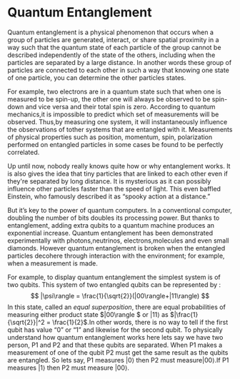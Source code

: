 # **Quantum Entanglement**

Quantum entanglement is a physical phenomenon that occurs when a group of particles are generated, interact, or share spatial proximity in a way such that the quantum state of each particle of the group cannot be described independently of the state of the others, including when the particles are separated by a large distance. In another words these group of particles are connected to each other in such a way that knowing one state of one particle, you can determine the other particles states.

For example, two electrons are in a quantum state such that when one is measured to be spin-up, the other one will always be observed to be spin-down and vice versa and their total spin is zero. According to quantum mechanics,it is impossible to predict which set of measurements will be observed. Thus,by  measuring one system, it will instantaneously influence the observations of tother systems that are entangled with it. Measurements of physical properties such as position, momentum, spin, polarization performed on entangled particles in some cases be found to be perfectly correlated. 

Up until now, nobody really knows quite how or why entanglement works. It is also gives the idea that tiny particles that are linked to each other even if they're separated by long distance. It is mysterious as  it can possibly influence other particles faster than the speed of light. This even baffled Einstein, who famously described it as “spooky action at a distance.” 

But it’s key to the power of quantum computers. In a conventional computer, doubling the number of bits doubles its processing power. But thanks to entanglement, adding extra qubits to a quantum machine produces an exponential increase. Quantum entanglement has been demonstrated experimentally with photons,neutrinos, electrons,molecules and even small diamonds. However quantum entanglement is broken when the entangled particles decohere through interaction with the environment; for example, when a measurement is made.

For example, to display quantum entanglement the simplest system is of two qubits. This system of two entangled qubits can be represented by :
$$
|\psi\rangle = \frac{1}{\sqrt{2}}(|00\rangle+|11\rangle)
$$
In this state, called an *equal superposition*, there are equal probabilities of measuring either product state $|00\rangle $ or $|11\rangle$ as  $|\frac{1}{\sqrt{2}}|^2 = \frac{1}{2}$.In other words, there is no way to tell if the first qubit has value “0” or “1” and likewise for the second qubit. To physically understand how quantum entanglement works here lets say we have two person, P1 and P2 and that these qubits are separated.  When P1 makes a measurement of one of the qubit P2 must get the  same result as the qubits are entangled. So lets say, P1 measures $|0\rangle$ then P2 must measure$|00\rangle$.If P1 measures $|1\rangle$ then P2 must measure $|00\rangle$.





